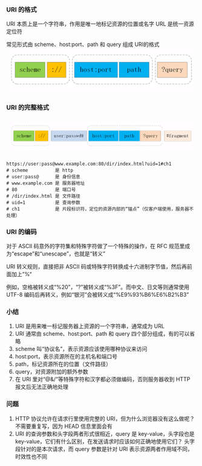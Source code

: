 ### URI 的格式
URI 本质上是一个字符串，作用是唯一地标记资源的位置或名字
URL 是统一资源定位符

常见形式由 scheme、host:port、path 和 query 组成 URI的格式
![avatar](../picture/uri.jpeg)

### URI 的完整格式
![avatar](../picture/完整uri.jpeg)

```
https://user:pass@www.example.com:80/dir/index.html?uid=1#ch1
# scheme          是 http
# user:pass@      是 身份信息
# www.example.com 是 服务器地址
# 80              是 端口号
# /dir/index.html 是 文件路径
# uid=1           是 查询参数
# ch1             是 片段标识符，定位的资源内部的“锚点”（仅客户端使用，服务器不处理）

```

### URI 的编码
对于 ASCII 码意外的字符集和特殊字符做了一个特殊的操作，在 RFC 规范里成为“escape”和“unescape”，也就是“转义”

URI 转义规则，直接把非 ASCII 码或特殊字符转换成十六进制字节值，然后再前面加上”%“

例如，空格被转义成“%20”，“?”被转义成“%3F”。而中文、日文等则通常使用 UTF-8 编码后再转义，例如“银河”会被转义成“%E9%93%B6%E6%B2%B3”

### 小结
1. URI 是用来唯一标记服务器上资源的一个字符串，通常成为 URL
2. URI 通常由 scheme、host:port、path 和 query 四个部分组成，有的可以省略
3. scheme 叫“协议名”，表示资源应该使用哪种协议来访问
4. host:port，表示资源所在的主机名和端口号
5. path，标记资源所在的位置（文件路径）
6. query，对资源附加的额外参数
7. 在 URI 里对“@&/”等特殊字符和汉字都必须做编码，否则服务器收到 HTTP 报文后无法正确地处理

### 问题
1. HTTP 协议允许在请求行里使用完整的 URI，但为什么浏览器没有这么做呢？
不需要重复写，因为 HEAD 信息里面会有
2. URI 的查询参数和头字段两者形式很相近，query 是 key-value，头字段也是 key-value，它们有什么区别，在发送请求时应该如何正确地使用它们？
头字段针对的是本次请求，而 query 参数是针对 URI 表示资源两者作用域不同，时效性也不同

